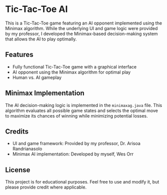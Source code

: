 # Tic-Tac-Toe AI

This is a Tic-Tac-Toe game featuring an AI opponent implemented using the Minimax algorithm. While the underlying UI and game logic were provided by my professor, I developed the Minimax-based decision-making system that allows the AI to play optimally.

## Features
- Fully functional Tic-Tac-Toe game with a graphical interface
- AI opponent using the Minimax algorithm for optimal play
- Human vs. AI gameplay

## Minimax Implementation
The AI decision-making logic is implemented in the `minimaxag.java` file. This algorithm evaluates all possible game states and selects the optimal move to maximize its chances of winning while minimizing potential losses.

## Credits
- UI and game framework: Provided by my professor, Dr. Arisoa Randrianasolo
- Minimax AI implementation: Developed by myself, Wes Orr

## License
This project is for educational purposes. Feel free to use and modify it, but please provide credit where applicable.

